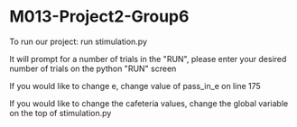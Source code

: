 # M013-Project2-Group6



To run our project: run stimulation.py


  It will prompt for a number of trials in the "RUN", please enter your desired number of trials on the python "RUN" screen
  
  If you would like to change e, change value of pass_in_e on line 175
  
  If you would like to change the cafeteria values, change the global variable on the top of stimulation.py
